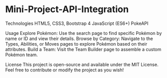 # Mini-Project-API-Integration
Technologies
HTML5, CSS3, Bootstrap 4
JavaScript (ES6+)
PokeAPI

Usage
Explore Pokémon: Use the search page to find specific Pokémon by name or ID and view their details.
Browse by Category: Navigate to the Types, Abilities, or Moves pages to explore Pokémon based on their attributes.
Build a Team: Visit the Team Builder page to assemble a custom Pokémon team.

License
This project is open-source and available under the MIT License. Feel free to contribute or modify the project as you wish!
